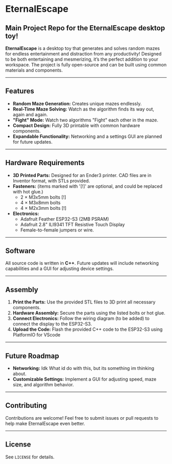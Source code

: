 # EternalEscape
## Main Project Repo for the EternalEscape desktop toy!
**EternalEscape** is a desktop toy that generates and solves random mazes for endless entertainment and distraction from any productivity! 
Designed to be both entertaining and mesmerizing, it’s the perfect addition to your workspace. 
The project is fully open-source and can be built using common materials and components.

---

## Features

- **Random Maze Generation:** Creates unique mazes endlessly.  
- **Real-Time Maze Solving:** Watch as the algorithm finds its way out, again and again.
- **"Fight" Mode:** Watch two algorithms "Fight" each other in the maze. 
- **Compact Design:** Fully 3D printable with common hardware components.  
- **Expandable Functionality:** Networking and a settings GUI are planned for future updates.  

---

## Hardware Requirements

- **3D Printed Parts:** Designed for an Ender3 printer. CAD files are in Inventor format, with STLs provided.  
- **Fasteners:** (items marked with '[!]' are optional, and could be replaced with hot glue.)
  - 2 × M3x5mm bolts  [!]
  - 4 × M3x8mm bolts  
  - 4 × M2x3mm bolts  [!]
- **Electronics:**
  - Adafruit Feather ESP32-S3 (2MB PSRAM)  
  - Adafruit 2.8" ILI9341 TFT Resistive Touch Display
  - Female-to-female jumpers or wire.  

---

## Software

All source code is written in **C++**. Future updates will include networking capabilities and a GUI for adjusting device settings.

---

## Assembly

1. **Print the Parts:** Use the provided STL files to 3D print all necessary components.  
2. **Hardware Assembly:** Secure the parts using the listed bolts or hot glue.  
3. **Connect Electronics:** Follow the wiring diagram (to be added) to connect the display to the ESP32-S3.  
4. **Upload the Code:** Flash the provided C++ code to the ESP32-S3 using PlatformIO for VScode

---

## Future Roadmap

- **Networking:** Idk What id do with this, but its something im thinking about.
- **Customizable Settings:** Implement a GUI for adjusting speed, maze size, and algorithm behavior.  

---

## Contributing

Contributions are welcome! Feel free to submit issues or pull requests to help make EternalEscape even better.

---

## License

See `LICENSE` for details.
